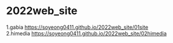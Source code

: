 # 2022web_site
1.gabia https://soyeong0411.github.io/2022web_site/01site<br>
2.himedia https://soyeong0411.github.io/2022web_site/02himedia